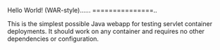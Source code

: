 Hello World! (WAR-style)......
===============..

This is the simplest possible Java webapp for testing servlet container deployments.  It should work on any container and requires no other dependencies or configuration.
